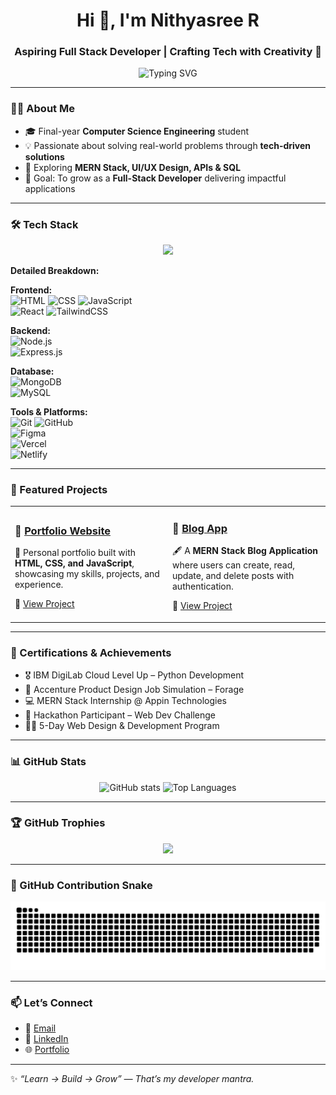 <h1 align="center">Hi 👋, I'm Nithyasree R</h1>
<h3 align="center">Aspiring Full Stack Developer | Crafting Tech with Creativity 🚀</h3>

<p align="center">
  <img src="https://readme-typing-svg.demolab.com?font=Fira+Code&size=22&pause=1000&center=true&vCenter=true&width=480&lines=Welcome+to+my+GitHub+profile!;MERN+Stack+Developer+in+the+making;Passionate+about+UI%2FUX+and+Web+Apps;Let's+build+something+amazing+%F0%9F%9A%80" alt="Typing SVG" />
</p>

---

### 👩‍💻 About Me  

- 🎓 Final-year **Computer Science Engineering** student  
- 💡 Passionate about solving real-world problems through **tech-driven solutions**  
- 🧩 Exploring **MERN Stack, UI/UX Design, APIs & SQL**  
- 🎯 Goal: To grow as a **Full-Stack Developer** delivering impactful applications  


---

### 🛠️ Tech Stack  

<p align="center">
  <img src="https://skillicons.dev/icons?i=html,css,js,react,nodejs,express,mongodb,mysql,tailwind,figma,git,github,vscode,vercel,netlify" />
</p>

**Detailed Breakdown:**  

**Frontend:**  
![HTML](https://img.shields.io/badge/-HTML5-E34F26?logo=html5&logoColor=fff) 
![CSS](https://img.shields.io/badge/-CSS3-1572B6?logo=css3) 
![JavaScript](https://img.shields.io/badge/-JavaScript-F7DF1E?logo=javascript&logoColor=000)  
![React](https://img.shields.io/badge/-React-61DAFB?logo=react&logoColor=000) 
![TailwindCSS](https://img.shields.io/badge/-TailwindCSS-38B2AC?logo=tailwind-css&logoColor=fff)  

**Backend:**  
![Node.js](https://img.shields.io/badge/-Node.js-339933?logo=node.js&logoColor=fff)  
![Express.js](https://img.shields.io/badge/-Express.js-000000?logo=express&logoColor=fff)  

**Database:**  
![MongoDB](https://img.shields.io/badge/-MongoDB-47A248?logo=mongodb&logoColor=fff)  
![MySQL](https://img.shields.io/badge/-MySQL-4479A1?logo=mysql&logoColor=fff)  

**Tools & Platforms:**  
![Git](https://img.shields.io/badge/-Git-F05032?logo=git&logoColor=fff) 
![GitHub](https://img.shields.io/badge/-GitHub-181717?logo=github)  
![Figma](https://img.shields.io/badge/-Figma-F24E1E?logo=figma&logoColor=fff)  
![Vercel](https://img.shields.io/badge/-Vercel-000?logo=vercel)  
![Netlify](https://img.shields.io/badge/-Netlify-00C7B7?logo=netlify&logoColor=fff)  

---

### 🌟 Featured Projects  

<div align="center">

<table>
<tr>
<td width="50%">
  
### 📂 [Portfolio Website](https://github.com/nithyasreeee/portfolio.git)  
🚀 Personal portfolio built with **HTML, CSS, and JavaScript**, showcasing my skills, projects, and experience.  

🔗 [View Project](https://github.com/nithyasreeee/portfolio.git)

</td>
<td width="50%">

### 📝 [Blog App](https://github.com/nithyasreeee/blog-app.git)  
🖋️ A **MERN Stack Blog Application** where users can create, read, update, and delete posts with authentication.  

🔗 [View Project](https://github.com/nithyasreeee/blog-app.git)

</td>
</tr>
</table>

</div>

---

### 🏅 Certifications & Achievements  

- 🎖️ IBM DigiLab Cloud Level Up – Python Development  
- 💼 Accenture Product Design Job Simulation – Forage  
- 💻 MERN Stack Internship @ Appin Technologies  
- 🚀 Hackathon Participant – Web Dev Challenge  
- 👩‍🎓 5-Day Web Design & Development Program  

---

### 📊 GitHub Stats  

<p align="center">
  <img src="https://github-readme-stats.vercel.app/api?username=Nithyasreeee&show_icons=true&theme=radical" alt="GitHub stats" height="160"/>
  <img src="https://github-readme-stats.vercel.app/api/top-langs/?username=Nithyasreeee&layout=compact&theme=radical" alt="Top Languages" height="160"/>
</p>

---

### 🏆 GitHub Trophies  

<p align="center">
  <img src="https://github-profile-trophy.vercel.app/?username=Nithyasreeee&theme=radical&no-frame=true&margin-w=10&row=2&column=3" />
</p>

---

### 🐍 GitHub Contribution Snake  
<p align="center">
  <img src="https://raw.githubusercontent.com/Platane/snk/output/github-contribution-grid-snake.svg" />
</p>


---

### 📫 Let’s Connect  

- 📧 [Email](mailto:nithyasreerajaram16459@gmail.com)  
- 💼 [LinkedIn](https://www.linkedin.com/in/nithyasree3018/)  
- 🌐 [Portfolio](https://nithyasreeee.github.io/portfolio/)  

---

✨ *“Learn → Build → Grow” — That’s my developer mantra.*
